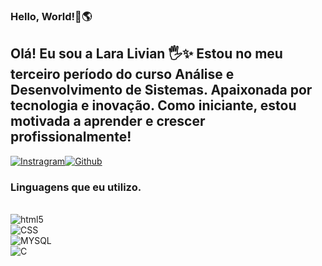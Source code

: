 ### Hello, World!👋🌎

## Olá! Eu sou a Lara Livian 🖐️✨ Estou no meu terceiro período do curso Análise e Desenvolvimento de Sistemas. Apaixonada por tecnologia e inovação. Como iniciante, estou motivada a aprender e crescer profissionalmente!
[![Instragram](https://img.shields.io/badge/Instagram-E4405F?style=for-the-badge&logo=instagram&logoColor=white)](https://www.instagram.com/laralivian_/)[![Github](https://img.shields.io/badge/GitHub-100000?style=for-the-badge&logo=github&logoColor=white)](https://github.com/LaraLivian)

### Linguagens que eu utilizo.
<div style= "display: inline block"> <br/>
<img aling = "center" alt="html5" src ="https://img.shields.io/badge/HTML5-E34F26?style=for-the-badge&logo=html5&logoColor=white"
</div>
<div style= "display: inline block"> 
<img aling = "center" alt="CSS" src ="https://img.shields.io/badge/CSS-239120?&style=for-the-badge&logo=css3&logoColor=white"/>
</div>
<div style= "display: inline block"> 
<img aling = "center" alt="MYSQL" src ="https://img.shields.io/badge/MySQL-005C84?style=for-the-badge&logo=mysql&logoColor=white"/>
</div>
<div style= "display: inline block"> 
<img aling = "center" alt="C" src ="https://img.shields.io/badge/C-00599C?style=for-the-badge&logo=c&logoColor=white"/>
</div>
